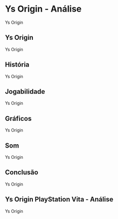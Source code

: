 ---
---

# Ys Origin - Análise

Ys Origin

## Ys Origin

Ys Origin

## História

Ys Origin

## Jogabilidade

Ys Origin

## Gráficos

Ys Origin

## Som

Ys Origin

## Conclusão

Ys Origin

## Ys Origin PlayStation Vita - Análise

Ys Origin
